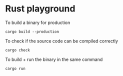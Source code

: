 # Rust playground

To build a binary for production
```
cargo build --production
```

To check if the source code can be compiled correctly
```
cargo check
```

To build + run the binary in the same command
```
cargo run
```